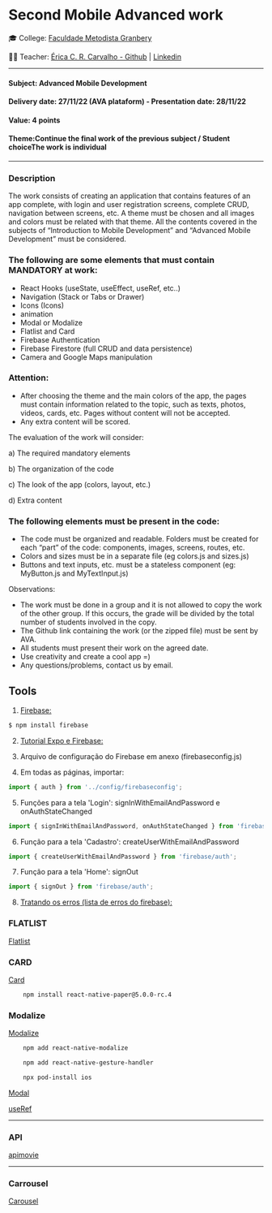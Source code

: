 # Second Mobile Advanced work 

🎓 College: [Faculdade Metodista Granbery](http://granbery.edu.br/)

👨‍🏫 Teacher: [Érica C. R. Carvalho - Github](https://github.com/ericacrcarvalho) | [Linkedin](https://www.linkedin.com/in/ericacrcarvalho/)


---
#### Subject: Advanced Mobile Development 
#### Delivery date: 27/11/22 (AVA plataform) - Presentation date: 28/11/22
#### Value: 4 points
#### Theme:Continue the final work of the previous subject / Student choiceThe work is individual

---

### Description

The work consists of creating an application that contains features of an app complete, with login and user registration screens, complete CRUD, navigation between screens, etc. A theme must be chosen and all images and colors must be related with that theme. All the contents covered in the subjects of “Introduction to Mobile Development” and “Advanced Mobile Development” must be considered.
 
### The following are some elements that must contain MANDATORY at work:

- React Hooks (useState, useEffect, useRef, etc..)
- Navigation (Stack or Tabs or Drawer)
- Icons (Icons)
- animation
- Modal or Modalize
- Flatlist and Card
- Firebase Authentication
- Firebase Firestore (full CRUD and data persistence)
- Camera and Google Maps manipulation

### Attention:

- After choosing the theme and the main colors of the app, the pages must contain information related to the topic, such as texts, photos, videos, cards, etc. Pages without content will not be accepted.
- Any extra content will be scored.

The evaluation of the work will consider:

a) The required mandatory elements

b) The organization of the code

c) The look of the app (colors, layout, etc.)

d) Extra content

### The following elements must be present in the code:

- The code must be organized and readable. Folders must be created for
each “part” of the code: components, images, screens, routes, etc.
- Colors and sizes must be in a separate file (eg colors.js and
sizes.js)
- Buttons and text inputs, etc. must be a stateless component (eg:
MyButton.js and MyTextInput.js)


Observations:

- The work must be done in a group and it is not allowed to copy the work of the other group. If this occurs, the grade will be divided by the total number of students involved in the copy.
- The Github link containing the work (or the zipped file) must be sent by AVA.
- All students must present their work on the agreed date.
- Use creativity and create a cool app =)
- Any questions/problems, contact us by email.

## Tools

1. [Firebase:](https://console.firebase.google.com/)
```bash
$ npm install firebase
```

2. [Tutorial Expo e Firebase:](https://docs.expo.dev/guides/using-firebase/)

3. Arquivo de configuração do Firebase em anexo (firebaseconfig.js)

4. Em todas as páginas, importar:

```javascript
import { auth } from '../config/firebaseconfig';
```

5. Funções para a tela 'Login': signInWithEmailAndPassword e onAuthStateChanged

```javascript
import { signInWithEmailAndPassword, onAuthStateChanged } from 'firebase/auth';
```

6. Função para a tela 'Cadastro': createUserWithEmailAndPassword 

```javascript
import { createUserWithEmailAndPassword } from 'firebase/auth';
```

7. Função para a tela 'Home': signOut

```javascript
import { signOut } from 'firebase/auth';
```

8. [Tratando os erros (lista de erros do firebase): ](https://gist.github.com/Albejr/a38cdeac247ef177986c99629680afb4)

### FLATLIST

[Flatlist](https://reactnative.dev/docs/flatlist)

### CARD

[Card](https://callstack.github.io/react-native-paper/card.html)

```bash
    npm install react-native-paper@5.0.0-rc.4
```

### Modalize

[Modalize](https://jeremybarbet.github.io/react-native-modalize/#/)

```bash
    npm add react-native-modalize

    npm add react-native-gesture-handler

    npx pod-install ios
```

[Modal](https://reactnative.dev/docs/modal)

[useRef](https://pt-br.reactjs.org/docs/hooks-reference.html#useref)


-----


### API


[apimovie](https://developers.themoviedb.org/3/getting-started/introduction)

-----

### Carrousel

[Carousel](https://github.com/meliorence/react-native-snap-carousel#layouts-and-custom-interpolations)